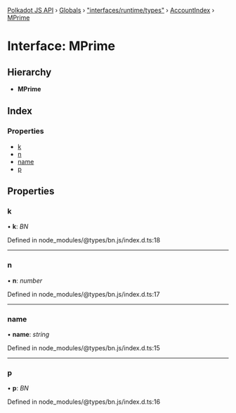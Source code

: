 [Polkadot JS API](../README.md) › [Globals](../globals.md) › ["interfaces/runtime/types"](../modules/_interfaces_runtime_types_.md) › [AccountIndex](_interfaces_runtime_types_.accountindex.md) › [MPrime](_interfaces_runtime_types_.accountindex.mprime.md)

# Interface: MPrime

## Hierarchy

* **MPrime**

## Index

### Properties

* [k](_interfaces_runtime_types_.accountindex.mprime.md#k)
* [n](_interfaces_runtime_types_.accountindex.mprime.md#n)
* [name](_interfaces_runtime_types_.accountindex.mprime.md#name)
* [p](_interfaces_runtime_types_.accountindex.mprime.md#p)

## Properties

###  k

• **k**: *BN*

Defined in node_modules/@types/bn.js/index.d.ts:18

___

###  n

• **n**: *number*

Defined in node_modules/@types/bn.js/index.d.ts:17

___

###  name

• **name**: *string*

Defined in node_modules/@types/bn.js/index.d.ts:15

___

###  p

• **p**: *BN*

Defined in node_modules/@types/bn.js/index.d.ts:16

